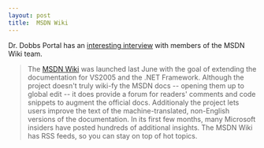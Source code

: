 ```yaml
---
layout: post
title:  MSDN Wiki
---
```

Dr. Dobbs Portal has an [interesting interview](http://www.ddj.com/blog/windowsblog/archives/2006/11/msdn_wiki_whats.html) with members of the MSDN Wiki team.

> The [MSDN Wiki](http://msdnwiki.microsoft.com/en-us/mtpswiki/default.aspx) was launched last June with the goal of extending the documentation for VS2005 and the .NET Framework. Although the project doesn't truly wiki-fy the MSDN docs -- opening them up to global edit -- it does provide a forum for readers' comments and code snippets to augment the official docs. Additionaly the project lets users improve the text of the machine-translated, non-English versions of the documentation. In its first few months, many Microsoft insiders have posted hundreds of additional insights. The MSDN Wiki has RSS feeds, so you can stay on top of hot topics.

  

